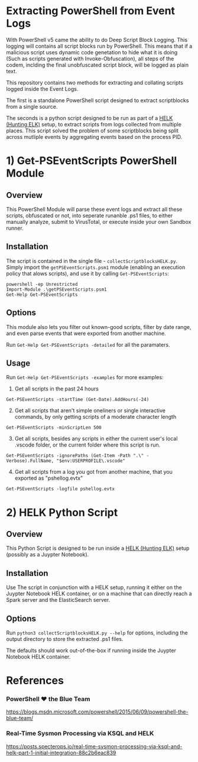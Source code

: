 # Extracting PowerShell from Event Logs

With PowerShell v5 came the ability to do Deep Script Block Logging.
This logging will contains all script blocks run by PowerShell.
This means that if a malicious script uses dynamic code genetation to hide what it is doing
(Such as scripts generated with Invoke-Obfuscation), all steps of the codem, inclding the final unobfuscated
script block, will be logged as plain text.

This repository contains two methods for extracting and collating scripts logged inside the Event Logs.

The first is a standalone PowerShell script designed to extract scriptblocks from a single source.

The seconds is a python script designed to be run as part of a [HELK (Hunting ELK)](https://github.com/Cyb3rWard0g/HELK) setup,
to extract scripts from logs collected from multiple places.
This script solved the problem of some scriptblocks being split across
mutliple events by aggregating events based on the process PID.


# 1) Get-PSEventScripts PowerShell Module

## Overview
This PowerShell Module will parse these event logs and extract all these scripts, obfuscated or not, into seperate
runanble .ps1 files, to either manually analyze, submit to VirusTotal, or execute inside your own Sandbox runner.


## Installation
The script is contained in the single file - `collectScriptblocksHELK.py`.
Simply import the `getPSEventScripts.psm1` module (enabling an execution policy that alows scripts),
and use it by calling `Get-PSEventScripts`:
```
powershell -ep Unrestricted
Import-Module .\getPSEventScripts.psm1
Get-Help Get-PSEventScripts
```

## Options
This module also lets you filter out known-good scripts, filter by date range, and even parse events that were
exported from another machine.

Run `Get-Help Get-PSEventScripts -detailed` for all the paramaters.


## Usage
Run `Get-Help Get-PSEventScripts -examples` for more examples:
1. Get all scripts in the past 24 hours
```
Get-PSEventScripts -startTime (Get-Date).AddHours(-24)
```

2. Get all scripts that aren't simple oneliners or single interactive commands, by only getting scripts of a moderate character length
```
Get-PSEventScripts -minScriptLen 500
```

3. Get all scripts, besides any scripts in either the current user's local .vscode folder, or the current folder where this script is run.
```
Get-PSEventScripts -ignorePaths (Get-Item -Path ".\" -Verbose).FullName, "$env:USERPROFILE\.vscode"
```

4. Get all scripts from a log you got from another machine, that you exported as "pshellog.evtx"
```
Get-PSEventScripts -logfile pshellog.evtx
```

# 2) HELK Python Script
## Overview
This Python Script is designed to be run inside a [HELK (Hunting ELK)](https://github.com/Cyb3rWard0g/HELK) setup (possibly as a Juypter Notebook).

## Installation
Use The script in conjunction with a HELK setup, running it either on the Juypter Notebook HELK container,
or on a machine that can directly reach a Spark server and the ElasticSearch server.

## Options
Run `python3 collectScriptblocksHELK.py --help` for options, including the output directory to store the extracted .ps1 files.

The defaults should work out-of-the-box if running inside the Juypter Notebook HELK container.

# References

### PowerShell ♥ the Blue Team
https://blogs.msdn.microsoft.com/powershell/2015/06/09/powershell-the-blue-team/


### Real-Time Sysmon Processing via KSQL and HELK
https://posts.specterops.io/real-time-sysmon-processing-via-ksql-and-helk-part-1-initial-integration-88c2b6eac839
